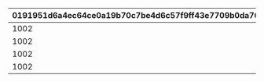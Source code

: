 |0191951d6a4ec64ce0a19b70c7be4d6c57f9ff43e7709b0da76ddbe3ae9836fa|19df4dbd1566389501171fb3a1b64c542008b11fd66d990994541564371fd512|ff73d509e94ab2a8d845c6644c71c3f8433b2601ad25979478a9003abab668cb|970c13c874e563aae61b43b42e4f0a58a213052ccc2837699ffb04300f721175|
| --- | --- | --- | --- |
|1002|2020/04/01 9:00:00|4004105|2020/04/01 11:59:59|
|1002|2020/04/01 12:00:00|4004106|2020/04/01 14:59:59|
|1002|2020/04/01 15:00:00|4004107|2020/04/01 18:59:59|
|1002|2020/04/01 19:00:00|4004108|2020/04/01 21:59:59|